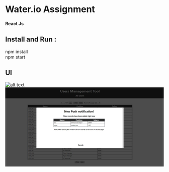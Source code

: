 # Water.io Assignment
#### React Js

## Install and Run :  
npm install   
npm start



## UI
![alt text](x.JPG "UI")
![alt text](https://github.com/BinderAsaf/Pagination/blob/master/%E2%80%8F%E2%80%8Fy.JPG?raw=true "UI")

